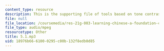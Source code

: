 ```yaml
---
content_type: resource
description: This is the supporting file of tools based on tone contrasts.
file: null
file_location: /coursemedia/res-21g-003-learning-chinese-a-foundation-course-in-mandarin-spring-2011/18976b6661000295c00b132f8edb0d85_5.1.mp3
file_type: audio/mpeg
resourcetype: Other
title: 5.1.mp3
uid: 18976b66-6100-0295-c00b-132f8edb0d85
---
```

